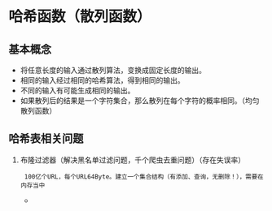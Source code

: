 # 哈希函数（散列函数）

## 基本概念

- 将任意长度的输入通过散列算法，变换成固定长度的输出。
- 相同的输入经过相同的哈希算法，得到相同的输出。
- 不同的输入有可能生成相同的输出。
- 如果散列后的结果是一个字符集合，那么散列在每个字符的概率相同。（均匀散列函数）

## 哈希表相关问题

1. 布隆过滤器（解决黑名单过滤问题，千个爬虫去重问题）（存在失误率）

        100亿个URL，每个URL64Byte。建立一个集合结构（有添加、查询，无删除！），需要在内存当中

    -
